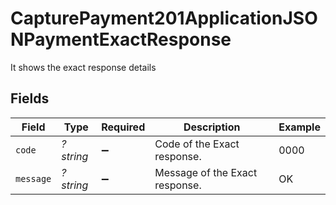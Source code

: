 # CapturePayment201ApplicationJSONPaymentExactResponse

It shows the exact response details


## Fields

| Field                          | Type                           | Required                       | Description                    | Example                        |
| ------------------------------ | ------------------------------ | ------------------------------ | ------------------------------ | ------------------------------ |
| `code`                         | *?string*                      | :heavy_minus_sign:             | Code of the Exact response.    | 0000                           |
| `message`                      | *?string*                      | :heavy_minus_sign:             | Message of the Exact response. | OK                             |